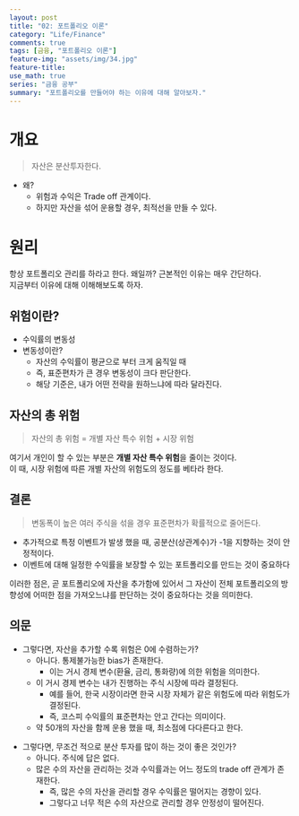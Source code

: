 ```yaml
---
layout: post
title: "02: 포트폴리오 이론"
category: "Life/Finance"
comments: true
tags: [금융, "포트폴리오 이론"]
feature-img: "assets/img/34.jpg"
feature-title:
use_math: true
series: "금융 공부"
summary: "포트폴리오를 만들어야 하는 이유에 대해 알아보자."
---
```


# 개요

> 자산은 분산투자한다.

- 왜?
  - 위험과 수익은 Trade off 관계이다.
  - 하지만 자산을 섞어 운용할 경우, 최적선을 만들 수 있다.

# 원리

항상 포트폴리오 관리를 하라고 한다. 왜일까? 근본적인 이유는 매우 간단하다.  
지금부터 이유에 대해 이해해보도록 하자.

## 위험이란?

- 수익률의 변동성
- 변동성이란?
  - 자산의 수익률이 평균으로 부터 크게 움직일 때
  - 즉, 표준편차가 큰 경우 변동성이 크다 판단한다.
  - 해당 기준은, 내가 어떤 전략을 원하느냐에 따라 달라진다.

## 자산의 총 위험

> 자산의 총 위험 = 개별 자산 특수 위험 + 시장 위험

여기서 개인이 할 수 있는 부분은 **개별 자산 특수 위험**을 줄이는 것이다.  
이 때, 시장 위험에 따른 개별 자산의 위험도의 정도를 베타라 한다.

## 결론

> 변동폭이 높은 여러 주식을 섞을 경우 표준편차가 확률적으로 줄어든다.

- 추가적으로 특정 이벤트가 발생 했을 때, 공분산(상관계수)가 -1을 지향하는 것이 안정적이다.
- 이벤트에 대해 일정한 수익률을 보장할 수 있는 포트폴리오를 만드는 것이 중요하다

이러한 점은, 곧 포트폴리오에 자산을 추가함에 있어서 그 자산이 전체 포트폴리오의 방향성에 어떠한 점을 가져오느냐를 판단하는 것이 중요하다는 것을 의미한다.

## 의문

- 그렇다면, 자산을 추가할 수록 위험은 0에 수렴하는가?
  - 아니다. 통제불가능한 bias가 존재한다.
    - 이는 거시 경제 변수(환율, 금리, 통화량)에 의한 위험을 의미한다.
  - 이 거시 경제 변수는 내가 진행하는 주식 시장에 따라 결정된다.
    - 예를 들어, 한국 시장이라면 한국 시장 자체가 같은 위험도에 따라 위험도가 결정된다.
    - 즉, 코스피 수익률의 표준편차는 안고 간다는 의미이다.
  - 약 50개의 자산을 함께 운용 했을 때, 최소점에 다다른다고 한다.

* 그렇다면, 무조건 적으로 분산 투자를 많이 하는 것이 좋은 것인가?
  - 아니다. 주식에 답은 없다.
  - 많은 수의 자산을 관리하는 것과 수익률과는 어느 정도의 trade off 관계가 존재한다.
    - 즉, 많은 수의 자산을 관리할 경우 수익률은 떨어지는 경향이 있다.
    - 그렇다고 너무 적은 수의 자산으로 관리할 경우 안정성이 떨어진다.
